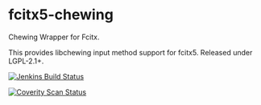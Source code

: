 # fcitx5-chewing

Chewing Wrapper for Fcitx.

This provides libchewing input method support for fcitx5. Released
under LGPL-2.1+.

[![Jenkins Build Status](https://img.shields.io/jenkins/s/https/jenkins.fcitx-im.org/job/fcitx5-chewing.svg)](https://jenkins.fcitx-im.org/job/fcitx5-chewing/)

[![Coverity Scan Status](https://img.shields.io/coverity/scan/14558.svg)](https://scan.coverity.com/projects/fcitx-fcitx5-chewing)

